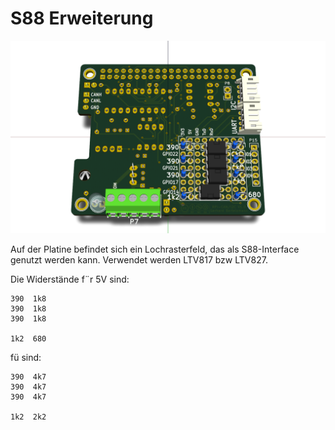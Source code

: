 S88 Erweiterung
===============

![RPI-MCP2515-S88](https://github.com/GBert/misc/raw/master/RPi-MCP2515/pictures/RPi-MCP2515_S88.png)

Auf der Platine befindet sich ein Lochrasterfeld, das als S88-Interface genutzt werden kann.
Verwendet werden LTV817 bzw LTV827.

Die Widerst&auml;nde f&uml;r 5V sind:
```
390  1k8
390  1k8
390  1k8

1k2  680
```

f&uuml; sind:
```
390  4k7
390  4k7
390  4k7

1k2  2k2
```

